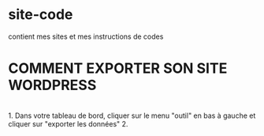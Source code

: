 # site-code
contient mes sites et mes instructions de codes
<h1>COMMENT EXPORTER SON SITE WORDPRESS</h1>
<br>
1. Dans votre tableau de bord, cliquer sur le menu "outil" en bas à gauche et cliquer sur "exporter les données"
2. 

